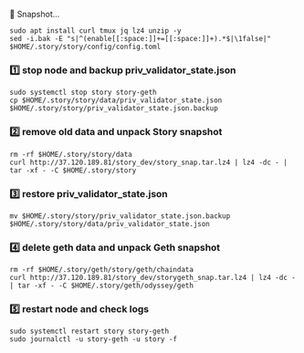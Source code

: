 📝 Snapshot...
```
sudo apt install curl tmux jq lz4 unzip -y
sed -i.bak -E "s|^(enable[[:space:]]+=[[:space:]]+).*$|\1false|" $HOME/.story/story/config/config.toml
```
### 1️⃣ stop node and backup priv_validator_state.json
```
sudo systemctl stop story story-geth
cp $HOME/.story/story/data/priv_validator_state.json $HOME/.story/story/priv_validator_state.json.backup
```
### 2️⃣ remove old data and unpack Story snapshot
```
rm -rf $HOME/.story/story/data
curl http://37.120.189.81/story_dev/story_snap.tar.lz4 | lz4 -dc - | tar -xf - -C $HOME/.story/story
```
### 3️⃣ restore priv_validator_state.json
```
mv $HOME/.story/story/priv_validator_state.json.backup $HOME/.story/story/data/priv_validator_state.json
```
### 4️⃣ delete geth data and unpack Geth snapshot
```
rm -rf $HOME/.story/geth/story/geth/chaindata
curl http://37.120.189.81/story_dev/storygeth_snap.tar.lz4 | lz4 -dc - | tar -xf - -C $HOME/.story/geth/odyssey/geth
```
### 5️⃣ restart node and check logs
```
sudo systemctl restart story story-geth
sudo journalctl -u story-geth -u story -f
```
